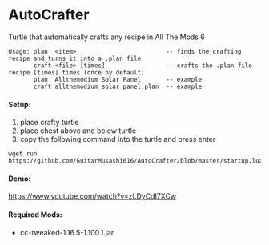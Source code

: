 # AutoCrafter
Turtle that automatically crafts any recipe in All The Mods 6

~~~
Usage: plan  <item>                         -- finds the crafting recipe and turns it into a .plan file
       craft <file> [times]                 -- crafts the .plan file recipe [times] times (once by default)
       plan  Allthemodium Solar Panel       -- example
       craft allthemodium_solar_panel.plan  -- example
~~~

#### Setup:
1) place crafty turtle
2) place chest above and below turtle 
3) copy the following command into the turtle and press enter
```
wget run https://github.com/GuitarMusashi616/AutoCrafter/blob/master/startup.lua
```
#### Demo:
https://www.youtube.com/watch?v=zLDyCdI7XCw

#### Required Mods:
* cc-tweaked-1.16.5-1.100.1.jar
